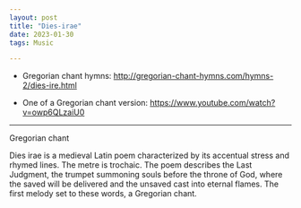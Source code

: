 ```yaml
---
layout: post
title: "Dies-irae"
date: 2023-01-30
tags: Music

---
```


+ Gregorian chant hymns:
<http://gregorian-chant-hymns.com/hymns-2/dies-ire.html>


+ One of a Gregorian chant version:
<https://www.youtube.com/watch?v=owp6QLzaiU0>

------

Gregorian chant

Dies irae is a medieval Latin  poem characterized by its accentual stress and rhymed lines. 
The metre is trochaic. 
The poem describes the Last Judgment, the trumpet summoning souls before the throne of God, where the saved will be delivered and the unsaved cast into eternal flames.
The first melody set to these words, a Gregorian chant.



